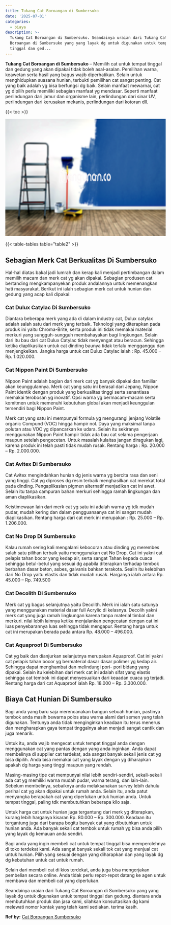 ```yaml
---
title: Tukang Cat Boroangan di Sumbersuko
date: '2025-07-01'
categories:
  - biaya
description: >-
  Tukang Cat Boroangan di Sumbersuko. Seandainya uraian dari Tukang Cat
  Boroangan di Sumbersuko yang yang layak dg untuk digunakan untuk tempat
  tinggal dan ged...
---
```


**Tukang Cat Boroangan di Sumbersuko** – Memilih cat untuk tempat tinggal dan gedung yang akan dipakai tidak boleh asal-asalan. Pemilihan warna, keawetan serta hasil yang bagus wajib diperhatikan. Selain untuk menghidupkan suasana hunian, terbukti pemilihan cat sangat penting. Cat yang baik adalah yg bisa berfungsi dg baik. Selain manfaat mewarnai, cat yg dipilih perlu memiliki sebagian manfaat yg mendasar. Seperti manfaat perlindungan dari jamur dan organisme lain, perlindungan dari sinar UV, perlindungan dari kerusakan mekanis, perlindungan dari kotoran dll.

{{< toc >}}

![Tukang Cat Boroangan di Sumbersuko](/images/jasa-cat-murah11.png)

{{< table-tables table="table2" >}}

## Sebagian Merk Cat Berkualitas Di Sumbersuko

Hal-hal diatas bakal jadi lumrah dan kerap kali menjadi pertimbangan dalam memilih macam dan merk cat yg akan dipakai. Sebagian produsen cat bertanding mengkampanyekan produk andalannya untuk memenangkan hati masyarakat. Berikut ini ialah sebagian merk cat untuk hunian dan gedung yang acap kali dipakai:

### Cat Dulux Catylac Di Sumbersuko

Diantara beberapa merk yang ada di dalam industry cat, Dulux catylax adalah salah satu dari merk yang terbaik. Teknologi yang diterapkan pada produk ini yaitu Chroma-Brite, serta produk ini tidak memakai material merkuri yang sungguh-sungguh membahayakan bagi lingkungan. Selain dari itu bau dari cat Dulux Catylac tidak menyengat atau beracun. Sehingga ketika diaplikasikan untuk cat dinding baunya tidak terlalu mengganggu dan menjengkelkan. Jangka harga untuk cat Dulux Catylac ialah : Rp. 45.000 – Rp. 1.020.000.

### Cat Nippon Paint Di Sumbersuko

Nippon Paint adalah bagian dari merk cat yg banyak dipakai dan familiar akan keunggulannya. Merk cat yang satu ini berasal dari Jepang, Nippon Paint identik dengan produk yang berkualitas tinggi serta senantiasa memakai terobosan yg inovatif. Opsi warna yg bermacam-macam serta komitmen untuk memenuhi kebutuhan global akan menjadi keunggulan tersendiri bagi Nippon Paint.

Merk cat yang satu ini mempunyai formula yg mengurangi jenjang Volatile organic Compund (VOC) hingga hampir nol. Daya yang maksimal tanpa polutan atau VOC yg dipancarkan ke udara. Selain itu sekiranya menggunakan Nippon Paint hampir tidak ada bau cat selama pengerjaan maupun setelah pengecetan. Untuk masalah kulaitas jangan diragukan lagi, karena produk ini telah pasti tidak mudah rusak. Rentang harga : Rp. 20.000 – Rp. 2.000.000.

### Cat Avitex Di Sumbersuko

Cat Avitex mengindahkan hunian dg jenis warna yg bercita rasa dan seni yang tinggi. Cat yg diproses dg resin terbaik menghasilkan cat merekat total pada dinding. Pengaplikasian pigmen alternatif menjadikan cat ini awet. Selain itu tanpa campuran bahan merkuri sehingga ramah lingkungan dan aman diaplikasikan.

Keistimewaan lain dari merk cat yg satu ini adalah warna yg tdk mudah pudar, mudah kering dan dalam pengguanaanya cat ini sangat mudah diaplikasikan. Rentang harga dari cat merk ini merupakan : Rp. 25.000 – Rp. 1.206.000.

### Cat No Drop Di Sumbersuko

Kalau rumah sering kali mengalami kebocoran atau dinding yg merembes salah satu pilihan terbaik yaitu menggunakan cat No Drop. Cat ini yakni cat pelapis tahan bocor yang kedap air, serta sangat Tahan kepada cuaca sehingga betul-betul yang sesuai dg apabila diterapkan terhadap tembok berbahan dasar beton, asbes, galvanis bahkan terakota. Sealin itu kelebihan dari No Drop yaitu elastis dan tidak mudah rusak. Harganya ialah antara Rp. 45.000 – Rp. 749.500

### Cat Decolith Di Sumbersuko

Merk cat yg bagus selanjutnya yaitu Decolith. Merk ini ialah satu satunya yang menggunakan material dasar full Acrylic di kelasnya. Decolih yakni merk cat yang juga ramah lingkungan karena tanpa material timbal dan merkuri. nilai lebih lainnya ketika menjalankan pengecatan dengan cat ini luas penyebarannya luas sehingga tidak mengapur. Rentang harga untuk cat ini merupakan berada pada antara Rp. 48.000 – 496.000.

### Cat Aquaproof Di Sumbersuko

Cat yg baik dan dianjurkan selanjutnya merupakan Aquaproof. Cat ini yakni cat pelapis tahan bocor yg bermaterial dasar dasar polimer yg kedap air. Sehingga dapat menghambat dan melindungi pori- pori bidang yang dipakai. Selain itu kelebihan dari merk cat ini adalah sifat yang elastis sehingga cat tembok ini dapat menyesuaikan dari keaadan cuaca yg terjadi. Rentang harga dari cat Aquaproof ialah Rp. 18.000 – Rp. 3.300.000.

## Biaya Cat Hunian Di Sumbersuko

Bagi anda yang baru saja merencanakan bangun sebuah hunian, pastinya tembok anda masih bewarna polos atau warna alami dari semen yang telah digunakan. Tentunya anda tidak menginginkan keadaan itu terus menerus dan mengharapkan gaya tempat tinggalnya akan menjadi sangat cantik dan juga menarik.

Untuk itu, anda wajib mengecat untuk tempat tinggal anda dengan menggunakan cat yang pantas dengan yang anda inginkan. Anda dapat membelinya di supplier cat terdekat, ada sangat banyak sekali jenis cat yg bisa dipilih. Anda bisa memakai cat yang layak dengan yg diharapkan apakah dg harga yang tinggi maupun yang rendah.

Masing-masing tipe cat mempunyai nilai lebih sendiri-sendiri, sekali-sekali ada cat yg memiliki warna mudah pudar, warna terang, dan lain-lain. Sebelum membelinya, sebaiknya anda melaksanakan survey lebih dahulu perihal cat yg akan dipakai untuk rumah anda. Selain itu, anda patut menyangka berapakah cat yang diperlukan untuk hunian anda. Untuk tempat tinggal, paling tdk membutuhkan beberapa kilo saja.

Untuk harga cat untuk hunian juga tergantung dari merk yg diterapkan, kurang lebih harganya kisaran Rp. 80.000 – Rp. 300.000. Keadaan itu tergantung juga dari barapa begitu banyak cat yang dibutuhkan untuk hunian anda. Ada banyak sekali cat tembok untuk rumah yg bisa anda pilih yang layak dg kemauan anda sendiri.

Bagi anda yang ingin membeli cat untuk tempat tinggal bisa memperolehnya di toko terdekat kami. Ada sangat banyak sekali tok cat yang menjual cat untuk hunian. Pilih yang sesuai dengan yang diharapkan dan yang layak dg dg kebutuhan untuk cat untuk rumah.

Selain dari membeli cat di kios terdekat, anda juga bisa mengerjakan pembelian secara online. Anda tidak perlu repot-repot datang ke agen untuk membawa dan membeli cat yang diperlukan.

Seandainya uraian dari Tukang Cat Boroangan di Sumbersuko yang yang layak dg untuk digunakan untuk tempat tinggal dan gedung. diantara anda membutuhkan produk dan jasa kami, silahkan konsultasikan dg kami melewati nomor kontak yang telah kami sediakan. terima kasih.

**Ref by:** [Cat Boroangan Sumbersuko](https://id.wikipedia.org/wiki/Cat)
